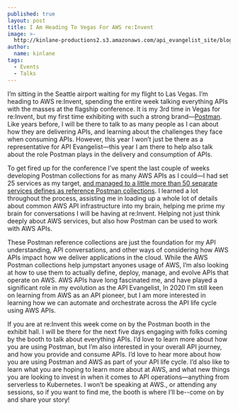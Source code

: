 ```yaml
---
published: true
layout: post
title: I Am Heading To Vegas For AWS re:Invent
image: >-
  http://kinlane-productions2.s3.amazonaws.com/api_evangelist_site/blog/aws_reinvent_2019_las_vegas.png
author:
  name: kinlane
tags:
  - Events
  - Talks
---
```

I’m sitting in the Seattle airport waiting for my flight to Las Vegas. I’m heading to AWS re:Invent, spending the entire week talking everything APIs with the masses at the flagship conference. It is my 3rd time in Vegas for re:Invent, but my first time exhibiting with such a strong brand—[Postman](https://www.postman.com/). Like years before, I will be there to talk to as many people as I can about how they are delivering APIs, and learning about the challenges they face when consuming APIs. However, this year I won’t just be there as a representative for API Evangelist—this year I am there to help also talk about the role Postman plays in the delivery and consumption of APIs.

To get fired up for the conference I’ve spent the last couple of weeks developing Postman collections for as many AWS APIs as I could—I had set 25 services as my target, [and managed to a little more than 50 separate services defines as reference Postman collections](https://github.com/api-evangelist/aws). I learned a lot throughout the process, assisting me in loading up a whole lot of details about common AWS API infrastructure into my brain, helping me prime my brain for conversations I will be having at re:Invent. Helping not just think deeply about AWS services, but also how Postman can be used to work with AWS APIs.

These Postman reference collections are just the foundation for my API understanding, API conversations, and other ways of considering how AWS APIs impact how we deliver applications in the cloud. While the AWS Postman collections help jumpstart anyones usage of AWS, I’m also looking at how to use them to actually define, deploy, manage, and evolve APIs that operate on AWS. AWS APIs have long fascinated me, and have played a significant role in my evolution as the API Evangelist, In 2020 I’m still keen on learning from AWS as an API pioneer, but I am more interested in learning how we can automate and orchestrate across the API life cycle using AWS APIs.

If you are at re:Invent this week come on by the Postman booth in the exhibit hall. I will be there for the next five days engaging with folks coming by the booth to talk about everything APIs. I’d love to learn more about how you are using Postman, but I’m also interested in your overall API journey, and how you provide and consume APIs. I’d love to hear more about how you are using Postman and AWS as part of your API life cycle. I’d also like to learn what you are hoping to learn more about at AWS, and what new things you are looking to invest in when it comes to API operations—anything from serverless to Kubernetes. I won’t be speaking at AWS., or attending any sessions, so if you want to find me, the booth is where I’ll be--come on by and share your story!